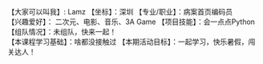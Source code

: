 【大家可以叫我】: Lamz
【坐标】：深圳
【专业/职业】：病案首页编码员  
【兴趣爱好】： 二次元、电影、音乐、3A Game
【项目技能】：会一点点Python  
【组队情况】：未组队，快来一起！  
【本课程学习基础】：啥都没接触过
【本期活动目标】：一起学习，快乐暑假，闯关达人！  
